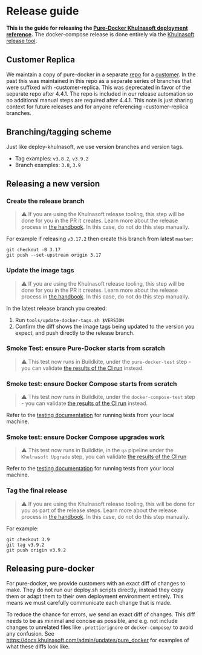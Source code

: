 # Release guide

**This is the guide for releasing the [Pure-Docker Khulnasoft deployment reference](./pure-docker/README.md).**
The docker-compose release is done entirely via the [Khulnasoft release tool](https://about.khulnasoft.com/handbook/engineering/distribution/tools/release).

## Customer Replica

We maintain a copy of pure-docker in a separate [repo](https://github.com/khulnasoft/deploy-khulnasoft-docker-customer-replica-1) for a [customer](https://github.com/khulnasoft/accounts/issues/565). In the past
this was maintained in this repo as a separate series of branches that were suffixed with -customer-replica. This was deprecated in favor of the separate repo after 4.4.1. The repo is included in our release automation so no additional manual steps are required after 4.4.1. This note is just sharing context for future releases and for anyone referencing -customer-replica branches.

## Branching/tagging scheme

Just like deploy-khulnasoft, we use version branches and version tags.

- Tag examples: `v3.8.2`, `v3.9.2`
- Branch examples: `3.8`, `3.9`

## Releasing a new version

### Create the release branch

> ⚠️ If you are using the Khulnasoft release tooling, this step will be done for you in the PR it creates. Learn more about the release process in [the handbook](https://about.khulnasoft.com/handbook/engineering/releases). In this case, do not do this step manually.

For example if releasing `v3.17.2` then create this branch from latest `master`:

```
git checkout -B 3.17
git push --set-upstream origin 3.17
```

### Update the image tags

> ⚠️ If you are using the Khulnasoft release tooling, this step will be done for you in the PR it creates. Learn more about the release process in [the handbook](https://about.khulnasoft.com/handbook/engineering/releases). In this case, do not do this step manually.

In the latest release branch you created:

1. Run `tools/update-docker-tags.sh $VERSION`
2. Confirm the diff shows the image tags being updated to the version you expect, and push directly to the release branch.

### Smoke Test: ensure  Pure-Docker starts from scratch

> ⚠️ This test now runs in Buildkite, under the `pure-docker-test` step - you can validate [the results of the CI run](https://buildkite.com/khulnasoft/deploy-khulnasoft-docker) instead.
### Smoke test: ensure Docker Compose starts from scratch

> ⚠️ This test now runs in Buildkite, under the `docker-compose-test` step - you can validate [the results of the CI run](https://buildkite.com/khulnasoft/deploy-khulnasoft-docker) instead.

Refer to the [testing documentation](TESTING.md) for running tests from your local machine.

### Smoke test: ensure Docker Compose upgrades work

> ⚠️ This test now runs in Buildktie, in the `qa` pipeline under the `Khulnasoft Upgrade` step, you can validate [the results of the CI run](https://buildkite.com/khulnasoft)

Refer to the [testing documentation](TESTING.md) for running tests from your local machine.

### Tag the final release

> ⚠️ If you are using the Khulnasoft release tooling, this will be done for you as part of the release steps. Learn more about the release process in [the handbook](https://about.khulnasoft.com/handbook/engineering/releases). In this case, do not do this step manually.

For example:

```
git checkout 3.9
git tag v3.9.2
git push origin v3.9.2
```

## Releasing pure-docker

For pure-docker, we provide customers with an exact diff of changes to make. They do not run our deploy.sh scripts directly, instead they copy them or adapt them to their own deployment environment entirely. This means we must carefully communicate each change that is made.

To reduce the chance for errors, we send an exact diff of changes. This diff needs to be as minimal and concise as possible, and e.g. not include changes to unrelated files like `.prettierignore` or `docker-compose/` to avoid any confusion. See https://docs.khulnasoft.com/admin/updates/pure_docker for examples of what these diffs look like.
